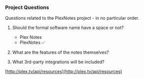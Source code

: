 ###  Project Questions

Questions related to the PlexNotes project - in no particular order.

 1. Should the formal software name have a space or not?
    * Plex Notes
    * PlexNotes :white_check_mark:
 
 2. What are the features of the notes themselves?
 
 3. What 3rd-party integrations will be included?

[http://plex.tv/api/resources](http://plex.tv/api/resources)
